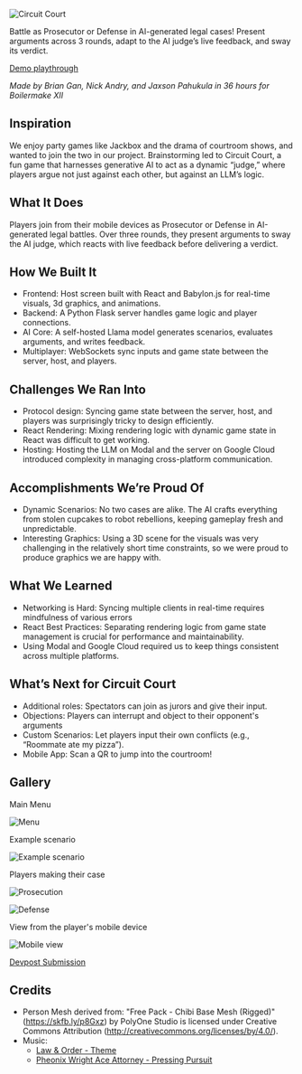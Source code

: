 ![Circuit Court](https://github.com/jaxsonp/circuit-court/blob/main/media/logo.png?raw=true)

Battle as Prosecutor or Defense in AI-generated legal cases! Present arguments across 3 rounds, adapt to the AI judge’s live feedback, and sway its verdict.

[Demo playthrough](https://youtu.be/kkUrga_H6jI)

_Made by Brian Gan, Nick Andry, and Jaxson Pahukula in 36 hours for Boilermake XII_

## Inspiration  
We enjoy party games like Jackbox and the drama of courtroom shows, and wanted to join the two in our project. Brainstorming led to Circuit Court, a fun game that harnesses generative AI to act as a dynamic “judge,” where players argue not just against each other, but against an LLM’s logic.  

## What It Does  
Players join from their mobile devices as Prosecutor or Defense in AI-generated legal battles. Over three rounds, they present arguments to sway the AI judge, which reacts with live feedback before delivering a verdict.

## How We Built It  
- Frontend: Host screen built with React and Babylon.js for real-time visuals, 3d graphics, and animations.  
- Backend: A Python Flask server handles game logic and player connections.  
- AI Core: A self-hosted Llama model generates scenarios, evaluates arguments, and writes feedback.  
- Multiplayer: WebSockets sync inputs and game state between the server, host, and players.  

## Challenges We Ran Into  
- Protocol design: Syncing game state between the server, host, and players was surprisingly tricky to design efficiently.
- React Rendering: Mixing rendering logic with dynamic game state in React was difficult to get working.
- Hosting: Hosting the LLM on Modal and the server on Google Cloud introduced complexity in managing cross-platform communication.  

## Accomplishments We’re Proud Of  
- Dynamic Scenarios: No two cases are alike. The AI crafts everything from stolen cupcakes to robot rebellions, keeping gameplay fresh and unpredictable.  
- Interesting Graphics: Using a 3D scene for the visuals was very challenging in the relatively short time constraints, so we were proud to produce graphics we are happy with.

## What We Learned  
- Networking is Hard: Syncing multiple clients in real-time requires mindfulness of various errors
- React Best Practices: Separating rendering logic from game state management is crucial for performance and maintainability.  
- Using Modal and Google Cloud required us to keep things consistent across multiple platforms.

## What’s Next for Circuit Court  
- Additional roles: Spectators can join as jurors and give their input.  
- Objections: Players can interrupt and object to their opponent's arguments
- Custom Scenarios: Let players input their own conflicts (e.g., “Roommate ate my pizza”).  
- Mobile App: Scan a QR to jump into the courtroom!  

## Gallery

Main Menu

![Menu](https://github.com/jaxsonp/circuit-court/blob/main/media/circuit-court-1.png?raw=true)

Example scenario

![Example scenario](https://github.com/jaxsonp/circuit-court/blob/main/media/circuit-court-2.png?raw=true)

Players making their case

![Prosecution](https://github.com/jaxsonp/circuit-court/blob/main/media/circuit-court-3.png?raw=true)

![Defense](https://github.com/jaxsonp/circuit-court/blob/main/media/circuit-court-4.png?raw=true)

View from the player's mobile device

![Mobile view](https://github.com/jaxsonp/circuit-court/blob/main/media/phone-1.png?raw=true)

[Devpost Submission](https://devpost.com/software/circuit-court)

## Credits

 - Person Mesh derived from: "Free Pack - Chibi Base Mesh (Rigged)" (https://skfb.ly/p8Gxz) by PolyOne Studio is licensed under Creative Commons Attribution (http://creativecommons.org/licenses/by/4.0/).
 - Music:
   - [Law & Order - Theme](https://www.youtube.com/watch?v=xz4-aEGvqQM)
   - [Pheonix Wright Ace Attorney - Pressing Pursuit](https://www.youtube.com/watch?v=UxnvGDK0WGM)
